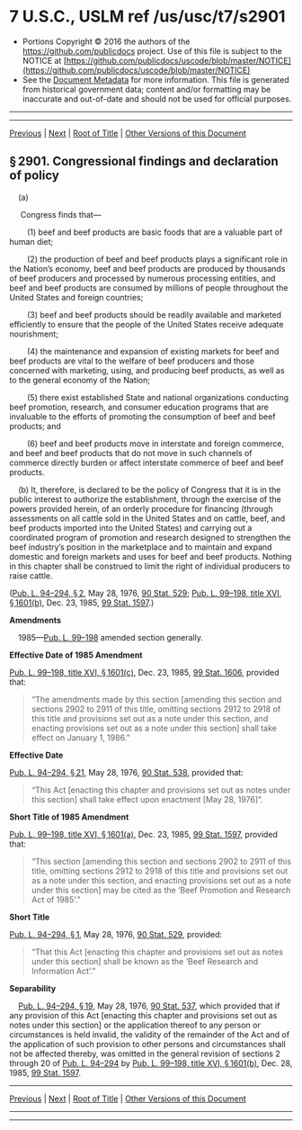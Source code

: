 ---
---

# 7 U.S.C., USLM ref /us/usc/t7/s2901

* Portions Copyright © 2016 the authors of the https://github.com/publicdocs project.
  Use of this file is subject to the NOTICE at [https://github.com/publicdocs/uscode/blob/master/NOTICE](https://github.com/publicdocs/uscode/blob/master/NOTICE)
* See the [Document Metadata](././../../../..//README.md) for more information.
  This file is generated from historical government data; content and/or formatting may be inaccurate and out-of-date and should not be used for official purposes.

----------
----------

[Previous](./../../../..//us/usc/t7/ch62/m__us_usc_t7_ch62.md) | [Next](./../../../..//us/usc/t7/ch62/m__us_usc_t7_s2902.md) | [Root of Title](./../../../../) | [Other Versions of this Document](https://publicdocs.github.io/go/links?ns=uslm&ref=%2Fus%2Fusc%2Ft7%2Fs2901)

## § 2901. Congressional findings and declaration of policy

    (a)

     Congress finds that—

        (1) beef and beef products are basic foods that are a valuable part of human diet;

        (2) the production of beef and beef products plays a significant role in the Nation’s economy, beef and beef products are produced by thousands of beef producers and processed by numerous processing entities, and beef and beef products are consumed by millions of people throughout the United States and foreign countries;

        (3) beef and beef products should be readily available and marketed efficiently to ensure that the people of the United States receive adequate nourishment;

        (4) the maintenance and expansion of existing markets for beef and beef products are vital to the welfare of beef producers and those concerned with marketing, using, and producing beef products, as well as to the general economy of the Nation;

        (5) there exist established State and national organizations conducting beef promotion, research, and consumer education programs that are invaluable to the efforts of promoting the consumption of beef and beef products; and

        (6) beef and beef products move in interstate and foreign commerce, and beef and beef products that do not move in such channels of commerce directly burden or affect interstate commerce of beef and beef products.

    (b) It, therefore, is declared to be the policy of Congress that it is in the public interest to authorize the establishment, through the exercise of the powers provided herein, of an orderly procedure for financing (through assessments on all cattle sold in the United States and on cattle, beef, and beef products imported into the United States) and carrying out a coordinated program of promotion and research designed to strengthen the beef industry’s position in the marketplace and to maintain and expand domestic and foreign markets and uses for beef and beef products. Nothing in this chapter shall be construed to limit the right of individual producers to raise cattle.

([Pub. L. 94–294, § 2][/us/pl/94/294/s2], May 28, 1976, [90 Stat. 529][/us/stat/90/529]; [Pub. L. 99–198, title XVI, § 1601(b)][/us/pl/99/198/s1601/b], Dec. 23, 1985, [99 Stat. 1597][/us/stat/99/1597].)

 __Amendments__ 

    1985—[Pub. L. 99–198][/us/pl/99/198] amended section generally.

 __Effective Date of 1985 Amendment__ 

[Pub. L. 99–198, title XVI, § 1601(c)][/us/pl/99/198/s1601/c], Dec. 23, 1985, [99 Stat. 1606][/us/stat/99/1606], provided that: 

> “The amendments made by this section \[amending this section and sections 2902 to 2911 of this title, omitting sections 2912 to 2918 of this title and provisions set out as a note under this section, and enacting provisions set out as a note under this section\] shall take effect on January 1, 1986.”

 __Effective Date__ 

[Pub. L. 94–294, § 21][/us/pl/94/294/s21], May 28, 1976, [90 Stat. 538][/us/stat/90/538], provided that: 

> “This Act \[enacting this chapter and provisions set out as notes under this section\] shall take effect upon enactment \[May 28, 1976\]”.

 __Short Title of 1985 Amendment__ 

[Pub. L. 99–198, title XVI, § 1601(a)][/us/pl/99/198/s1601/a], Dec. 23, 1985, [99 Stat. 1597][/us/stat/99/1597], provided that: 

> “This section \[amending this section and sections 2902 to 2911 of this title, omitting sections 2912 to 2918 of this title and provisions set out as a note under this section, and enacting provisions set out as a note under this section\] may be cited as the ‘Beef Promotion and Research Act of 1985’.”

 __Short Title__ 

[Pub. L. 94–294, § 1][/us/pl/94/294/s1], May 28, 1976, [90 Stat. 529][/us/stat/90/529], provided: 

> “That this Act \[enacting this chapter and provisions set out as notes under this section\] shall be known as the ‘Beef Research and Information Act’.”

 __Separability__ 

    [Pub. L. 94–294, § 19][/us/pl/94/294/s19], May 28, 1976, [90 Stat. 537][/us/stat/90/537], which provided that if any provision of this Act \[enacting this chapter and provisions set out as notes under this section\] or the application thereof to any person or circumstances is held invalid, the validity of the remainder of the Act and of the application of such provision to other persons and circumstances shall not be affected thereby, was omitted in the general revision of sections 2 through 20 of [Pub. L. 94–294][/us/pl/94/294] by [Pub. L. 99–198, title XVI, § 1601(b)][/us/pl/99/198/s1601/b], Dec. 28, 1985, [99 Stat. 1597][/us/stat/99/1597].

----------

[Previous](./../../../..//us/usc/t7/ch62/m__us_usc_t7_ch62.md) | [Next](./../../../..//us/usc/t7/ch62/m__us_usc_t7_s2902.md) | [Root of Title](./../../../../) | [Other Versions of this Document](https://publicdocs.github.io/go/links?ns=uslm&ref=%2Fus%2Fusc%2Ft7%2Fs2901)

----------
----------

[/us/pl/94/294/s2]: https://publicdocs.github.io/go/links?ns=uslm&ref=%2Fus%2Fpl%2F94%2F294%2Fs2
[/us/stat/90/529]: https://publicdocs.github.io/go/links?ns=uslm&ref=%2Fus%2Fstat%2F90%2F529
[/us/pl/99/198/s1601/b]: https://publicdocs.github.io/go/links?ns=uslm&ref=%2Fus%2Fpl%2F99%2F198%2Fs1601%2Fb
[/us/stat/99/1597]: https://publicdocs.github.io/go/links?ns=uslm&ref=%2Fus%2Fstat%2F99%2F1597
[/us/pl/99/198]: https://publicdocs.github.io/go/links?ns=uslm&ref=%2Fus%2Fpl%2F99%2F198
[/us/pl/99/198/s1601/c]: https://publicdocs.github.io/go/links?ns=uslm&ref=%2Fus%2Fpl%2F99%2F198%2Fs1601%2Fc
[/us/stat/99/1606]: https://publicdocs.github.io/go/links?ns=uslm&ref=%2Fus%2Fstat%2F99%2F1606
[/us/pl/94/294/s21]: https://publicdocs.github.io/go/links?ns=uslm&ref=%2Fus%2Fpl%2F94%2F294%2Fs21
[/us/stat/90/538]: https://publicdocs.github.io/go/links?ns=uslm&ref=%2Fus%2Fstat%2F90%2F538
[/us/pl/99/198/s1601/a]: https://publicdocs.github.io/go/links?ns=uslm&ref=%2Fus%2Fpl%2F99%2F198%2Fs1601%2Fa
[/us/stat/99/1597]: https://publicdocs.github.io/go/links?ns=uslm&ref=%2Fus%2Fstat%2F99%2F1597
[/us/pl/94/294/s1]: https://publicdocs.github.io/go/links?ns=uslm&ref=%2Fus%2Fpl%2F94%2F294%2Fs1
[/us/stat/90/529]: https://publicdocs.github.io/go/links?ns=uslm&ref=%2Fus%2Fstat%2F90%2F529
[/us/pl/94/294/s19]: https://publicdocs.github.io/go/links?ns=uslm&ref=%2Fus%2Fpl%2F94%2F294%2Fs19
[/us/stat/90/537]: https://publicdocs.github.io/go/links?ns=uslm&ref=%2Fus%2Fstat%2F90%2F537
[/us/pl/94/294]: https://publicdocs.github.io/go/links?ns=uslm&ref=%2Fus%2Fpl%2F94%2F294
[/us/pl/99/198/s1601/b]: https://publicdocs.github.io/go/links?ns=uslm&ref=%2Fus%2Fpl%2F99%2F198%2Fs1601%2Fb
[/us/stat/99/1597]: https://publicdocs.github.io/go/links?ns=uslm&ref=%2Fus%2Fstat%2F99%2F1597


